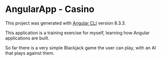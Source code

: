 # AngularApp - Casino

This project was generated with [Angular CLI](https://github.com/angular/angular-cli) version 8.3.3.

This application is a training exercise for myself, learning how Angular applications are built.

So far there is a very simple Blackjack game the user can play, with an AI that plays against them.